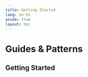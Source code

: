 ```yaml
---
title: Getting Started
lang: en-US
aside: true
layout: doc
---
```


# Guides & Patterns

## Getting Started

